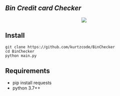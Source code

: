 ## ***Bin Credit card Checker***
<p align="center">
  <img src="https://github.com/Malam-X/Bin-Checker/blob/main/Bin_Check.png"><br>
</p>

## Install
```
git clone https://github.com/kurtzcode/BinChecker
cd BinChecker
python main.py
```

## Requirements
- pip install requests
- python 3.7++
<br><br>
